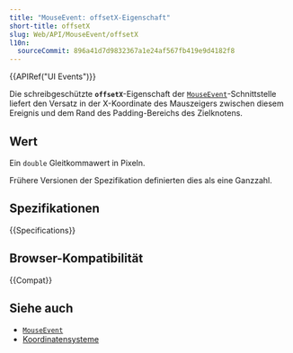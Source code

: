 ```yaml
---
title: "MouseEvent: offsetX-Eigenschaft"
short-title: offsetX
slug: Web/API/MouseEvent/offsetX
l10n:
  sourceCommit: 896a41d7d9832367a1e24af567fb419e9d4182f8
---
```


{{APIRef("UI Events")}}

Die schreibgeschützte **`offsetX`**-Eigenschaft der [`MouseEvent`](/de/docs/Web/API/MouseEvent)-Schnittstelle liefert den Versatz in der X-Koordinate des Mauszeigers zwischen diesem Ereignis und dem Rand des Padding-Bereichs des Zielknotens.

## Wert

Ein `double` Gleitkommawert in Pixeln.

Frühere Versionen der Spezifikation definierten dies als eine Ganzzahl.

## Spezifikationen

{{Specifications}}

## Browser-Kompatibilität

{{Compat}}

## Siehe auch

- [`MouseEvent`](/de/docs/Web/API/MouseEvent)
- [Koordinatensysteme](/de/docs/Web/API/CSSOM_view_API/Coordinate_systems)
